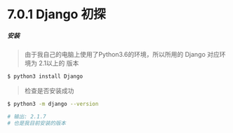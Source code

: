 # 7.0.1 Django 初探

##### 安装
> 由于我自己的电脑上使用了Python3.6的环境，所以所用的 Django 对应环境为 2.1以上的 版本

```bash
$ python3 install Django
```

> 检查是否安装成功

```bash
$ python3 -m django --version

# 输出: 2.1.7
# 也是我目前安装的版本
```

